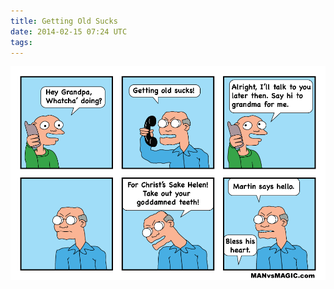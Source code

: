 ```yaml
---
title: Getting Old Sucks
date: 2014-02-15 07:24 UTC
tags:
---
```

<img src="/images/getting-old-sucks_ManVsMagic.png" alt="Getting Old Sucks" />
